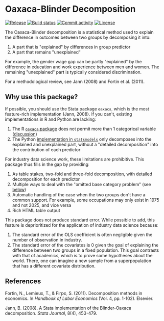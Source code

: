 # Oaxaca-Blinder Decomposition

[![Release](https://img.shields.io/github/v/release/anhqle/oaxaca)](https://img.shields.io/github/v/release/anhqle/oaxaca)
[![Build status](https://img.shields.io/github/actions/workflow/status/anhqle/oaxaca/main.yml?branch=main)](https://github.com/anhqle/oaxaca/actions/workflows/main.yml?query=branch%3Amain)
[![Commit activity](https://img.shields.io/github/commit-activity/m/anhqle/oaxaca)](https://img.shields.io/github/commit-activity/m/anhqle/oaxaca)
[![License](https://img.shields.io/github/license/anhqle/oaxaca)](https://img.shields.io/github/license/anhqle/oaxaca)

The Oaxaca-Blinder decomposition is a statistical method used to explain the difference in outcomes between two groups by decomposing it into:

1. A part that is "explained" by differences in group predictor
2. A part that remains "unexplained"

For example, the gender wage gap can be partly "explained" by the difference in education and work experience between men and women. The remaining "unexplained" part is typically considered discrimination.

For a methodological review, see Jann (2008) and Fortin et al. (2011).

## Why use this package?

If possible, you should use the Stata package `oaxaca`, which is the most feature-rich implementation (Jann, 2008). If you can't, existing implementations in R and Python are lacking:

1. The R [`oaxaca` package](https://cran.r-project.org/web/packages/oaxaca/index.html) does not permit more than 1 categorical variable ([discussion](https://stats.stackexchange.com/questions/543828/blinder-oaxaca-decomposition-and-gardeazabal-and-ugidos-2004-correction-in-the))
2. The Python [implementation in `statsmodels`](https://www.statsmodels.org/dev/generated/statsmodels.stats.oaxaca.OaxacaBlinder.html) only decomposes into the explained and unexplained part, without a "detailed decomposition" into the contribution of each predictor

For industry data science work, these limitations are prohibitive. This package thus fills in the gap by providing:

1. As table stakes, two-fold and three-fold decomposition, with detailed decomposition for each predictor
2. Multiple ways to deal with the "omitted base category problem" (see [below](#the-omitted-base-category-problem))
3. Automatic handling of the case when the two groups don't have a common support. For example, some occupations may only exist in 1975 and not 2025, and vice versa
4. Rich HTML table output

This package does not produce standard error. While possible to add, this feature is deprioritized for the application of industry data science because:

1. The standard error of the OLS coefficient is often negligible given the number of observation in industry.
2. The standard error of the covariates is 0 given the goal of explaining the difference between two groups in a fixed population. This goal contrasts with that of academics, which is to prove some hypotheses about the world. There, one can imagine a new sample from a superpopulation that has a different covariate distribution.

## References

Fortin, N., Lemieux, T., & Firpo, S. (2011). Decomposition methods in economics. In *Handbook of Labor Economics* (Vol. 4, pp. 1-102). Elsevier.

Jann, B. (2008). A Stata implementation of the Blinder-Oaxaca decomposition. *Stata Journal*, 8(4), 453-479.

